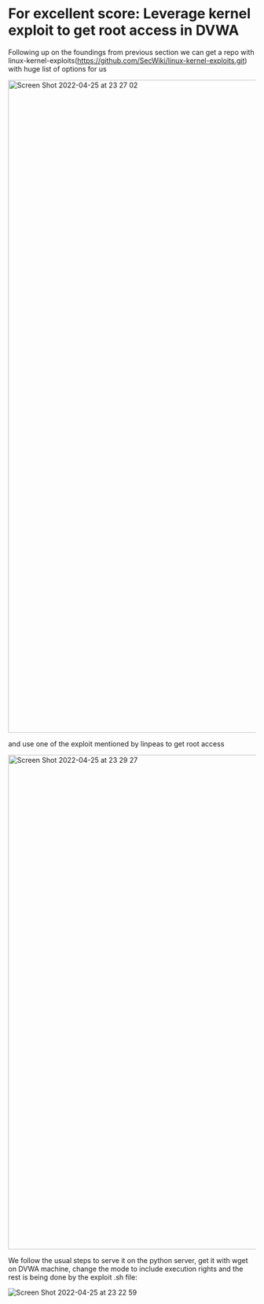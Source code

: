 
# For excellent score: Leverage kernel exploit to get root access in DVWA

Following up on the foundings from previous section we can get a repo with linux-kernel-exploits(https://github.com/SecWiki/linux-kernel-exploits.git) with huge list of options for us

<img width="1328" alt="Screen Shot 2022-04-25 at 23 27 02" src="https://user-images.githubusercontent.com/18306338/165169377-a2b00913-fcbf-411f-93fa-909f8175a9d5.png">

 and use one of the exploit mentioned by linpeas to get root access
 
 <img width="1006" alt="Screen Shot 2022-04-25 at 23 29 27" src="https://user-images.githubusercontent.com/18306338/165169726-fd9aea85-979b-4660-97ea-484971f8318b.png">
 
We follow the usual steps to serve it on the python server, get it with wget on DVWA machine, change the mode to include execution rights and the rest is being done by the exploit .sh file: 

![Screen Shot 2022-04-25 at 23 22 59](https://user-images.githubusercontent.com/18306338/165168958-b05b4053-081e-4fe4-b134-7513dcb6a7fc.png)

